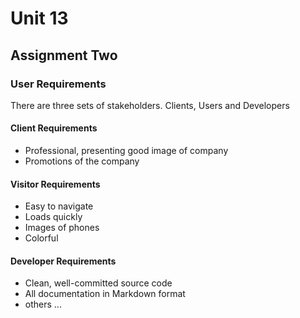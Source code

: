# Unit 13

## Assignment Two

### User Requirements
There are three sets of stakeholders. Clients, Users and Developers

#### Client Requirements
- Professional, presenting good image of company  
- Promotions of the company

#### Visitor Requirements
- Easy to navigate
- Loads quickly
- Images of phones
- Colorful

#### Developer Requirements

- Clean, well-committed source code
- All documentation in Markdown format
- others ...
